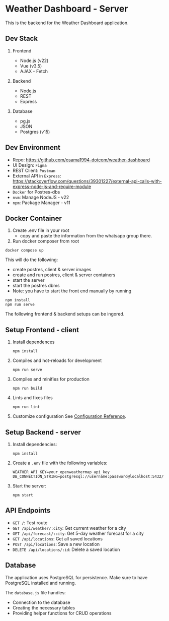 # Weather Dashboard - Server

This is the backend for the Weather Dashboard application.

## Dev Stack
1. Frontend
   - Node.js (v22)
   - Vue (v3.5)
   - AJAX - Fetch

2. Backend
   - Node.js
   - REST
   - Express

3. Database
   - pg.js
   - JSON
   - Postgres (v15)


## Dev Environment
- Repo: https://github.com/osama1994-dotcom/weather-dashboard
- UI Design: `Figma`
- REST Client: `Postman`
- External API in `Express`: https://stackoverflow.com/questions/39301227/external-api-calls-with-express-node-js-and-require-module
- `Docker` for Postres-dbs
- `nvm`: Manage NodeJS - v22
- `npm`: Package Manager - v11


## Docker Container
1. Create .env file in your root
   - copy and paste the information from the whatsapp group there.
2. Run docker composer from root
```
docker compose up
```
This will do the following:
- create postres, client & server images
- create and run postres, client & server containers
- start the server
- start the postres dbms
- Note: you have to start the front end manually by running
```
npm install
npm run serve
```
The following frontend & backend setups can be ingored.


 ## Setup Frontend - client
1. Install dependences
   ```
   npm install
   ```

2. Compiles and hot-reloads for development
   ```
   npm run serve
   ```

3. Compiles and minifies for production
   ```
   npm run build
   ```

4. Lints and fixes files
   ```
   npm run lint
   ```

5. Customize configuration
See [Configuration Reference](https://cli.vuejs.org/config/).



## Setup Backend - server
1. Install dependencies:
   ```
   npm install
   ```

2. Create a `.env` file with the following variables:
   ```
   WEATHER_API_KEY=your_openweathermap_api_key
   DB_CONNECTION_STRING=postgresql://username:password@localhost:5432/weather_app
   ```

3. Start the server:
   ```
   npm start
   ```

## API Endpoints
- `GET /`: Test route
- `GET /api/weather/:city`: Get current weather for a city
- `GET /api/forecast/:city`: Get 5-day weather forecast for a city
- `GET /api/locations`: Get all saved locations
- `POST /api/locations`: Save a new location
- `DELETE /api/locations/:id`: Delete a saved location

## Database
The application uses PostgreSQL for persistence. Make sure to have PostgreSQL installed and running.

The `database.js` file handles:
- Connection to the database
- Creating the necessary tables
- Providing helper functions for CRUD operations
